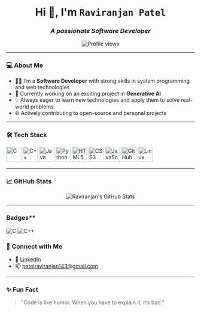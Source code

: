 <h1 align="center">Hi 👋, I'm <strong><code style="font-size: 24px;">Raviranjan Patel</code></strong></h1>

<h3 align="center"><em>A passionate Software Developer</em></h3>

<p align="center">
  <img src="https://komarev.com/ghpvc/?username=raviranjanpatel&label=Profile%20views&color=0e75b6&style=flat" alt="Profile views" />
</p>

---

### 💻 **About Me**

- 👨‍💻 I’m a **Software Developer** with strong skills in system programming and web technologies  
- 🔭 Currently working on an exciting project in **Generative AI**  
- 💡 Always eager to learn new technologies and apply them to solve real-world problems  
- 🌐 Actively contributing to open-source and personal projects  

---

### 🛠️ **Tech Stack**

<p align="left">
  <img src="https://cdn.jsdelivr.net/gh/devicons/devicon/icons/c/c-original.svg" alt="C" width="40" height="40"/>
  <img src="https://cdn.jsdelivr.net/gh/devicons/devicon/icons/cplusplus/cplusplus-original.svg" alt="C++" width="40" height="40"/>
  <img src="https://cdn.jsdelivr.net/gh/devicons/devicon/icons/java/java-original.svg" alt="Java" width="40" height="40"/>
  <img src="https://cdn.jsdelivr.net/gh/devicons/devicon/icons/python/python-original.svg" alt="Python" width="40" height="40"/>
  <img src="https://cdn.jsdelivr.net/gh/devicons/devicon/icons/html5/html5-original.svg" alt="HTML5" width="40" height="40"/>
  <img src="https://cdn.jsdelivr.net/gh/devicons/devicon/icons/css3/css3-original.svg" alt="CSS3" width="40" height="40"/>
  <img src="https://cdn.jsdelivr.net/gh/devicons/devicon/icons/javascript/javascript-original.svg" alt="JavaScript" width="40" height="40"/>
  <img src="https://cdn.jsdelivr.net/gh/devicons/devicon/icons/github/github-original.svg" alt="GitHub" width="40" height="40"/>
  <img src="https://cdn.jsdelivr.net/gh/devicons/devicon/icons/linux/linux-original.svg" alt="Linux" width="40" height="40"/>
</p>

---

### 📈 **GitHub Stats**

<p align="center">
  <img src="https://github-readme-stats.vercel.app/api?username=raviranjanpatel&show_icons=true&theme=default" alt="Raviranjan's GitHub Stats" />
</p>

---

### Badges**

![C](https://img.shields.io/badge/C-00599C?style=flat&logo=c&logoColor=white)
![C++](https://img.shields.io/badge/C++-00599C?style=flat&logo=c%2B%2B&logoColor=white)


### 🔗 **Connect with Me**

- 💼 [LinkedIn](https://www.linkedin.com/in/ravi-ranjan-patel-725514172)  
- 📫 [patelraviranjan143@gmail.com](mailto:patelraviranjan143@gmail.com)

---

### ✨ **Fun Fact**

> "Code is like humor. When you have to explain it, it’s bad."
